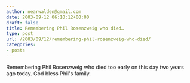 ```yaml
---
author: nearwalden@gmail.com
date: 2003-09-12 06:10:12+00:00
draft: false
title: Remembering Phil Rosenzweig who died…
type: post
url: /2003/09/12/remembering-phil-rosenzweig-who-died/
categories:
- posts
---
```


Remembering Phil Rosenzweig who died too early on this day two years ago today.  God bless Phil's family.



